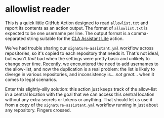 # allowlist reader

This is a quick little GitHub Action designed to read `allowlist.txt` and report its contents as an action output. The
format of `allowlist.txt` is expected to be one username per line. The output format is a comma-separated string
suitable for the [CLA Assistant Lite](https://github.com/marketplace/actions/cla-assistant-lite) action.

We've had trouble sharing our `signature-assistant.yml` workflow across repositories, so it's copied to each
repository that needs it. That's not ideal, but wasn't _that_ bad when the settings were pretty basic and unlikely to
change over time. Recently, we encountered the need to add usernames to the allow-list, and now the duplication is a
real problem: the list is likely to diverge in various repositories, and inconsistency is... _not great_... when it
comes to legal scenarios.

Enter this slightly-silly solution: this action just keeps track of the allow-list in a central location with the goal
that we can access this central location without any extra secrets or tokens or anything. That should let us use it
from a copy of the `signature-assistant.yml` workflow running in just about any repository. Fingers crossed.
